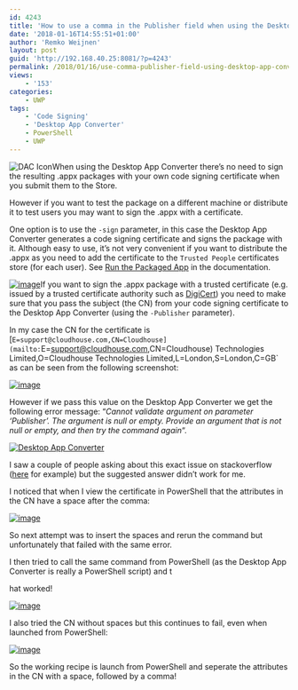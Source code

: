 ```yaml
---
id: 4243
title: 'How to use a comma in the Publisher field when using the Desktop App Converter'
date: '2018-01-16T14:55:51+01:00'
author: 'Remko Weijnen'
layout: post
guid: 'http://192.168.40.25:8081/?p=4243'
permalink: /2018/01/16/use-comma-publisher-field-using-desktop-app-converter/
views:
    - '153'
categories:
    - UWP
tags:
    - 'Code Signing'
    - 'Desktop App Converter'
    - PowerShell
    - UWP
---
```


![DAC Icon](https://docs.microsoft.com/en-us/windows/uwp/porting/images/desktop-to-uwp/dac.png)When using the Desktop App Converter there’s no need to sign the resulting .appx packages with your own code signing certificate when you submit them to the Store.

However if you want to test the package on a different machine or distribute it to test users you may want to sign the .appx with a certificate.

One option is to use the `-sign` parameter, in this case the Desktop App Converter generates a code signing certificate and signs the package with it. Although easy to use, it’s not very convenient if you want to distribute the .appx as you need to add the certificate to the `Trusted People` certificates store (for each user). See [Run the Packaged App](https://docs.microsoft.com/en-us/windows/uwp/porting/desktop-to-uwp-run-desktop-app-converter#run-app) in the documentation.

[![image](http://192.168.40.25:8081/wp-content/uploads/2018/01/image_thumb-1.png "image")](http://192.168.40.25:8081/wp-content/uploads/2018/01/image-1.png)If you want to sign the .appx package with a trusted certificate (e.g. issued by a trusted certificate authority such as [DigiCert](https://www.digicert.com/code-signing/)) you need to make sure that you pass the subject (the CN) from your code signing certificate to the Desktop App Converter (using the `-Publisher` parameter).

In my case the CN for the certificate is [`E=support@cloudhouse.com,CN=Cloudhouse](mailto:`E=support@cloudhouse.com,CN=Cloudhouse) Technologies Limited,O=Cloudhouse Technologies Limited,L=London,S=London,C=GB` as can be seen from the following screenshot:

[![image](http://192.168.40.25:8081/wp-content/uploads/2018/01/image_thumb-2.png "image")](http://192.168.40.25:8081/wp-content/uploads/2018/01/image-2.png)

However if we pass this value on the Desktop App Converter we get the following error message: “*Cannot validate argument on parameter ‘Publisher’. The argument is null or empty. Provide an argument that is not null or empty, and then try the command again*“.

[![Desktop App Converter](http://192.168.40.25:8081/wp-content/uploads/2018/01/image_thumb-3.png "Cannot validate argument on parameter 'Publisher'. The argument is null or empty. Provide an argument that is not null or empty, and then try the command again.")](http://192.168.40.25:8081/wp-content/uploads/2018/01/image-3.png)

I saw a couple of people asking about this exact issue on stackoverflow ([here](https://stackoverflow.com/questions/39828885/how-can-we-add-a-comma-in-publisher-name-in-appxmanifest-while-using-desktop-app) for example) but the suggested answer didn’t work for me.

I noticed that when I view the certificate in PowerShell that the attributes in the CN have a space after the comma:

[![image](http://192.168.40.25:8081/wp-content/uploads/2018/01/image_thumb-4.png "image")](http://192.168.40.25:8081/wp-content/uploads/2018/01/image-4.png)

So next attempt was to insert the spaces and rerun the command but unfortunately that failed with the same error.

I then tried to call the same command from PowerShell (as the Desktop App Converter is really a PowerShell script) and t

hat worked!

[![image](http://192.168.40.25:8081/wp-content/uploads/2018/01/image_thumb-5.png "image")](http://192.168.40.25:8081/wp-content/uploads/2018/01/image-5.png)

I also tried the CN without spaces but this continues to fail, even when launched from PowerShell:

[![image](http://192.168.40.25:8081/wp-content/uploads/2018/01/image_thumb-6.png "image")](http://192.168.40.25:8081/wp-content/uploads/2018/01/image-6.png)

So the working recipe is launch from PowerShell and seperate the attributes in the CN with a space, followed by a comma!